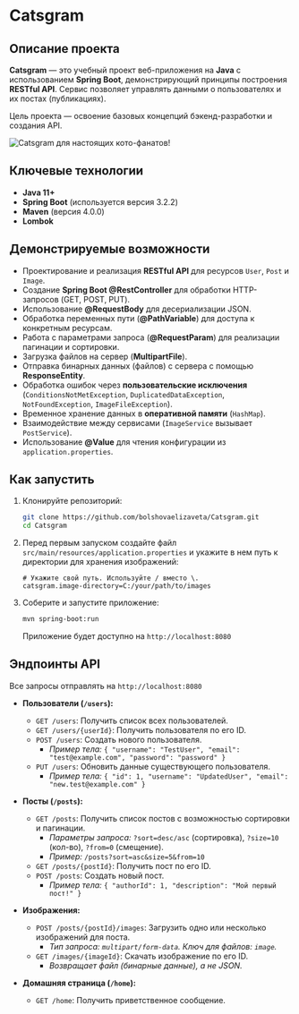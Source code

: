 # Catsgram

## Описание проекта

**Catsgram** — это учебный проект веб-приложения на **Java** с использованием **Spring Boot**, демонстрирующий принципы построения **RESTful API**. Сервис позволяет управлять данными о пользователях и их постах (публикациях).

Цель проекта — освоение базовых концепций бэкенд-разработки и создания API.

![Catsgram для настоящих кото-фанатов!](https://pictures.s3.yandex.net/resources/218_1663626678.png)

## Ключевые технологии

* **Java 11+**
* **Spring Boot** (используется версия 3.2.2)
* **Maven** (версия 4.0.0)
* **Lombok**

## Демонстрируемые возможности

*   Проектирование и реализация **RESTful API** для ресурсов `User`, `Post` и `Image`.
*   Создание **Spring Boot @RestController** для обработки HTTP-запросов (GET, POST, PUT).
*   Использование **@RequestBody** для десериализации JSON.
*   Обработка переменных пути (**@PathVariable**) для доступа к конкретным ресурсам.
*   Работа с параметрами запроса (**@RequestParam**) для реализации пагинации и сортировки.
*   Загрузка файлов на сервер (**MultipartFile**).
*   Отправка бинарных данных (файлов) с сервера с помощью **ResponseEntity**.
*   Обработка ошибок через **пользовательские исключения** (`ConditionsNotMetException`, `DuplicatedDataException`, `NotFoundException`, `ImageFileException`).
*   Временное хранение данных в **оперативной памяти** (`HashMap`).
*   Взаимодействие между сервисами (`ImageService` вызывает `PostService`).
*   Использование **@Value** для чтения конфигурации из `application.properties`.

## Как запустить

1.  Клонируйте репозиторий:
    ```bash
    git clone https://github.com/bolshovaelizaveta/Catsgram.git
    cd Catsgram
    ```
2.  Перед первым запуском создайте файл `src/main/resources/application.properties` и укажите в нем путь к директории для хранения изображений:
    ```properties
    # Укажите свой путь. Используйте / вместо \.
    catsgram.image-directory=C:/your/path/to/images
    ```
3.  Соберите и запустите приложение:
    ```bash
    mvn spring-boot:run
    ```
    Приложение будет доступно на `http://localhost:8080`

## Эндпоинты API

Все запросы отправлять на `http://localhost:8080`

*   **Пользователи (`/users`):**
    *   `GET /users`: Получить список всех пользователей.
    *   `GET /users/{userId}`: Получить пользователя по его ID.
    *   `POST /users`: Создать нового пользователя.
        *   _Пример тела:_ `{ "username": "TestUser", "email": "test@example.com", "password": "password" }`
    *   `PUT /users`: Обновить данные существующего пользователя.
        *   _Пример тела:_ `{ "id": 1, "username": "UpdatedUser", "email": "new.test@example.com" }`

*   **Посты (`/posts`):**
    *   `GET /posts`: Получить список постов с возможностью сортировки и пагинации.
        *   _Параметры запроса:_ `?sort=desc/asc` (сортировка), `?size=10` (кол-во), `?from=0` (смещение).
        *   _Пример:_ `/posts?sort=asc&size=5&from=10`
    *   `GET /posts/{postId}`: Получить пост по его ID.
    *   `POST /posts`: Создать новый пост.
        *   _Пример тела:_ `{ "authorId": 1, "description": "Мой первый пост!" }`

*   **Изображения:**
    *   `POST /posts/{postId}/images`: Загрузить одно или несколько изображений для поста.
        *   _Тип запроса: `multipart/form-data`. Ключ для файлов: `image`._
    *   `GET /images/{imageId}`: Скачать изображение по его ID.
        *   _Возвращает файл (бинарные данные), а не JSON._

*   **Домашняя страница (`/home`):**
    *   `GET /home`: Получить приветственное сообщение.
